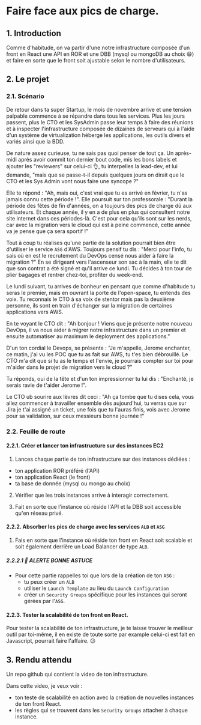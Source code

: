 # Faire face aux pics de charge.

## 1. Introduction
Comme d'habitude, on va partir d'une notre infrastructure composée d'un front en React une API en ROR et une DBB (mysql ou mongoDB au choix 😄)
et faire en sorte que le front soit ajustable selon le nombre d'utilisateurs.

## 2. Le projet
### 2.1. Scénario
De retour dans ta super Startup, le mois de novembre arrive et une tension palpable commence à se répandre dans tous les services.
Plus les jours passent, plus le CTO et les SysAdmin passe leur temps à faire des réunions et à inspecter 
l'infrastructure composée de dizaines de serveurs qui à l'aide d'un système de virtualization héberge les applications, les outils divers et variés ainsi que la BDD.

De nature assez curieuse, tu ne sais pas quoi penser de tout ça. 
Un après-midi après avoir commit ton dernier bout code, mis les bons labels et ajouter les "reviewers" sur celui-ci 👌, tu interpelles la lead-dev, et lui demande, 
"mais que se passe-t-il depuis quelques jours on dirait que le CTO et les Sys Admin vont nous faire une syncope ?"

Elle te répond : "Ah, mais oui, c'est vrai que tu es arrivé en février, tu n'as jamais connu cette période !".
Elle poursuit sur ton professorale : "Durant la période des fêtes de fin d'années, on a toujours des pics de charge dû aux utilisateurs. 
Et chaque année, il y en a de plus en plus qui consultent notre site internet dans ces périodes-là. 
C'est pour cela qu'ils sont sur les nerds, car avec la migration vers le cloud qui est à peine commencé, cette année va je pense que ça sera sportif !"

Tout à coup tu réalises qu'une partie de la solution pourrait bien être d'utiliser le service `ASG` d'AWS.
Toujours pensif tu dis : "Merci pour l'info, tu sais où en est le recrutement du DevOps censé nous aider à faire la migration ?"
En se dirigeant vers l'ascenseur son sac à la main, elle te dit que son contrat a été signé et qu'il arrive ce lundi.
Tu décides à ton tour de plier bagages et rentrer chez-toi, profiter du week-end.

Le lundi suivant, tu arrives de bonheur en pensant que comme d'habitude tu seras le premier, mais en ouvrant la porte de l'open-space, tu entends des voix.
Tu reconnais le CTO à sa voix de stentor mais pas la deuxième personne, ils sont en train d'échanger sur la migration de certaines applications vers AWS.

En te voyant le CTO dit : "Ah bonjour ! Viens que je présente notre nouveau DevOps, 
il va nous aider à migrer notre infrastructure dans un premier et ensuite automatiser au maximum le deployment des applications."

D'un ton cordial le Devops, se présente : "Je m'appelle, Jerome enchanter, ce matin, j'ai vu les POC que tu as fait sur AWS, tu t'es bien débrouillé. Le CTO m'a dit que si tu as le temps et l'envie, je pourrais compter sur toi pour m'aider dans le projet de migration vers le cloud ?"

Tu réponds, oui de la tête et d'un ton impressionner tu lui dis : "Enchanté, je serais ravie de t'aider Jerome !".

Le CTO ub sourire aux lèvres dit ceci : "Ah ça tombe que tu dises cela, vous allez commencer à travailler ensemble dès aujourd'hui, tu verras que sur Jira je t'ai assigné un ticket, une fois que tu l'auras finis, vois avec Jerome pour sa validation, sur ceux messieurs bonne journée !"

### 2.2. Feuille de route
#### 2.2.1. Créer et lancer ton infrastructure sur des instances EC2
1. Lances chaque partie de ton infrastructure sur des instances dédiées :
- ton application ROR préféré (l'API)
- ton application React (le front)
- ta base de donnée (mysql ou mongo au choix)

2. Vérifier que les trois instances arrive à interagir correctement.

3. Fait en sorte que l'instance où réside l'API et la DBB soit accessible qu'en réseau privé.  

#### 2.2.2. Absorber les pics de charge avec les services `ALB` et `ASG`

1. Fais en sorte que l'instance où réside ton front en React soit scalable et soit également derrière un Load Balancer de type `ALB`.

##### 2.2.2.1 🚀 ALERTE BONNE ASTUCE

- Pour cette partie rappelles toi que lors de la création de ton `ASG` : 
  - tu peux créer un `ALB`
  - utiliser le `Launch Template` au lieu du `Launch Configuration` 
  - créer un `Security Groups` spécifique pour les instances qui seront gérées par l'`ASG`. 

#### 2.2.3. Tester la scalabilité de ton front en React.
Pour tester la scalabilité de ton infrastructure, je te laisse trouver le meilleur outil par toi-même, il en existe de toute sorte par example celui-ci <???????> est fait en Javascript, pourrait faire l'affaire. 😉
  

## 3. Rendu attendu
Un repo github qui contient la video de ton infrastructure.

Dans cette video, je veux voir :
- ton teste de scalabilité en action avec la création de nouvelles instances de ton front React.
- les règles qui se trouvent dans les `Security Groups` attacher à chaque instance. 

